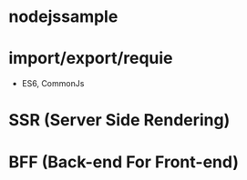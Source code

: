 # nodejssample

# import/export/requie
- ES6, CommonJs

# SSR (Server Side Rendering)

# BFF (Back-end For Front-end)
